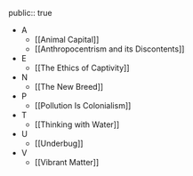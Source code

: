 public:: true

- A
	- [[Animal Capital]]
	- [[Anthropocentrism and its Discontents]]
- E
	- [[The Ethics of Captivity]]
- N
	- [[The New Breed]]
- P
	- [[Pollution Is Colonialism]]
- T
	- [[Thinking with Water]]
- U
	- [[Underbug]]
- V
	- [[Vibrant Matter]]